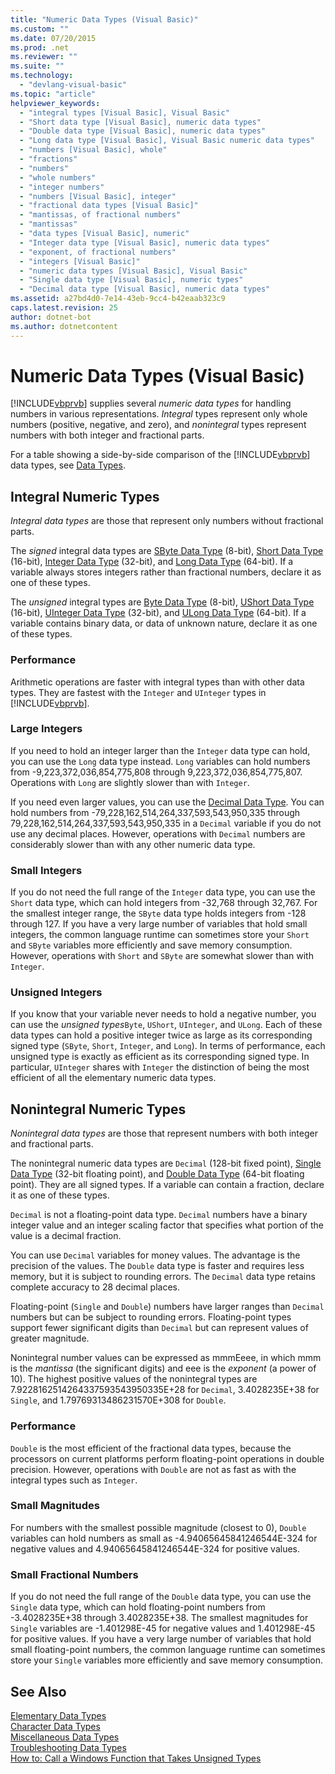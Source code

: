 ```yaml
---
title: "Numeric Data Types (Visual Basic)"
ms.custom: ""
ms.date: 07/20/2015
ms.prod: .net
ms.reviewer: ""
ms.suite: ""
ms.technology: 
  - "devlang-visual-basic"
ms.topic: "article"
helpviewer_keywords: 
  - "integral types [Visual Basic], Visual Basic"
  - "Short data type [Visual Basic], numeric data types"
  - "Double data type [Visual Basic], numeric data types"
  - "Long data type [Visual Basic], Visual Basic numeric data types"
  - "numbers [Visual Basic], whole"
  - "fractions"
  - "numbers"
  - "whole numbers"
  - "integer numbers"
  - "numbers [Visual Basic], integer"
  - "fractional data types [Visual Basic]"
  - "mantissas, of fractional numbers"
  - "mantissas"
  - "data types [Visual Basic], numeric"
  - "Integer data type [Visual Basic], numeric data types"
  - "exponent, of fractional numbers"
  - "integers [Visual Basic]"
  - "numeric data types [Visual Basic], Visual Basic"
  - "Single data type [Visual Basic], numeric types"
  - "Decimal data type [Visual Basic], numeric data types"
ms.assetid: a27bd4d0-7e14-43eb-9cc4-b42eaab323c9
caps.latest.revision: 25
author: dotnet-bot
ms.author: dotnetcontent
---
```

# Numeric Data Types (Visual Basic)
[!INCLUDE[vbprvb](~/includes/vbprvb-md.md)] supplies several *numeric data types* for handling numbers in various representations. *Integral* types represent only whole numbers (positive, negative, and zero), and *nonintegral* types represent numbers with both integer and fractional parts.  
  
 For a table showing a side-by-side comparison of the [!INCLUDE[vbprvb](~/includes/vbprvb-md.md)] data types, see [Data Types](../../../../visual-basic/language-reference/data-types/data-type-summary.md).  
  
## Integral Numeric Types  
 *Integral data types* are those that represent only numbers without fractional parts.  
  
 The *signed* integral data types are [SByte Data Type](../../../../visual-basic/language-reference/data-types/sbyte-data-type.md) (8-bit), [Short Data Type](../../../../visual-basic/language-reference/data-types/short-data-type.md) (16-bit), [Integer Data Type](../../../../visual-basic/language-reference/data-types/integer-data-type.md) (32-bit), and [Long Data Type](../../../../visual-basic/language-reference/data-types/long-data-type.md) (64-bit). If a variable always stores integers rather than fractional numbers, declare it as one of these types.  
  
 The *unsigned* integral types are [Byte Data Type](../../../../visual-basic/language-reference/data-types/byte-data-type.md) (8-bit), [UShort Data Type](../../../../visual-basic/language-reference/data-types/ushort-data-type.md) (16-bit), [UInteger Data Type](../../../../visual-basic/language-reference/data-types/uinteger-data-type.md) (32-bit), and [ULong Data Type](../../../../visual-basic/language-reference/data-types/ulong-data-type.md) (64-bit). If a variable contains binary data, or data of unknown nature, declare it as one of these types.  
  
### Performance  
 Arithmetic operations are faster with integral types than with other data types. They are fastest with the `Integer` and `UInteger` types in [!INCLUDE[vbprvb](~/includes/vbprvb-md.md)].  
  
### Large Integers  
 If you need to hold an integer larger than the `Integer` data type can hold, you can use the `Long` data type instead. `Long` variables can hold numbers from -9,223,372,036,854,775,808 through 9,223,372,036,854,775,807. Operations with `Long` are slightly slower than with `Integer`.  
  
 If you need even larger values, you can use the [Decimal Data Type](../../../../visual-basic/language-reference/data-types/decimal-data-type.md). You can hold numbers from -79,228,162,514,264,337,593,543,950,335 through 79,228,162,514,264,337,593,543,950,335 in a `Decimal` variable if you do not use any decimal places. However, operations with `Decimal` numbers are considerably slower than with any other numeric data type.  
  
### Small Integers  
 If you do not need the full range of the `Integer` data type, you can use the `Short` data type, which can hold integers from -32,768 through 32,767. For the smallest integer range, the `SByte` data type holds integers from -128 through 127. If you have a very large number of variables that hold small integers, the common language runtime can sometimes store your `Short` and `SByte` variables more efficiently and save memory consumption. However, operations with `Short` and `SByte` are somewhat slower than with `Integer`.  
  
### Unsigned Integers  
 If you know that your variable never needs to hold a negative number, you can use the *unsigned types*`Byte`, `UShort`, `UInteger`, and `ULong`. Each of these data types can hold a positive integer twice as large as its corresponding signed type (`SByte`, `Short`, `Integer`, and `Long`). In terms of performance, each unsigned type is exactly as efficient as its corresponding signed type. In particular, `UInteger` shares with `Integer` the distinction of being the most efficient of all the elementary numeric data types.  
  
## Nonintegral Numeric Types  
 *Nonintegral data types* are those that represent numbers with both integer and fractional parts.  
  
 The nonintegral numeric data types are `Decimal` (128-bit fixed point), [Single Data Type](../../../../visual-basic/language-reference/data-types/single-data-type.md) (32-bit floating point), and [Double Data Type](../../../../visual-basic/language-reference/data-types/double-data-type.md) (64-bit floating point). They are all signed types. If a variable can contain a fraction, declare it as one of these types.  
  
 `Decimal` is not a floating-point data type. `Decimal` numbers have a binary integer value and an integer scaling factor that specifies what portion of the value is a decimal fraction.  
  
 You can use `Decimal` variables for money values. The advantage is the precision of the values. The `Double` data type is faster and requires less memory, but it is subject to rounding errors. The `Decimal` data type retains complete accuracy to 28 decimal places.  
  
 Floating-point (`Single` and `Double`) numbers have larger ranges than `Decimal` numbers but can be subject to rounding errors. Floating-point types support fewer significant digits than `Decimal` but can represent values of greater magnitude.  
  
 Nonintegral number values can be expressed as mmmEeee, in which mmm is the *mantissa* (the significant digits) and eee is the *exponent* (a power of 10). The highest positive values of the nonintegral types are 7.9228162514264337593543950335E+28 for `Decimal`, 3.4028235E+38 for `Single`, and 1.79769313486231570E+308 for `Double`.  
  
### Performance  
 `Double` is the most efficient of the fractional data types, because the processors on current platforms perform floating-point operations in double precision. However, operations with `Double` are not as fast as with the integral types such as `Integer`.  
  
### Small Magnitudes  
 For numbers with the smallest possible magnitude (closest to 0), `Double` variables can hold numbers as small as -4.94065645841246544E-324 for negative values and 4.94065645841246544E-324 for positive values.  
  
### Small Fractional Numbers  
 If you do not need the full range of the `Double` data type, you can use the `Single` data type, which can hold floating-point numbers from -3.4028235E+38 through 3.4028235E+38. The smallest magnitudes for `Single` variables are -1.401298E-45 for negative values and 1.401298E-45 for positive values. If you have a very large number of variables that hold small floating-point numbers, the common language runtime can sometimes store your `Single` variables more efficiently and save memory consumption.  
  
## See Also  
 [Elementary Data Types](../../../../visual-basic/programming-guide/language-features/data-types/elementary-data-types.md)  
 [Character Data Types](../../../../visual-basic/programming-guide/language-features/data-types/character-data-types.md)  
 [Miscellaneous Data Types](../../../../visual-basic/programming-guide/language-features/data-types/miscellaneous-data-types.md)  
 [Troubleshooting Data Types](../../../../visual-basic/programming-guide/language-features/data-types/troubleshooting-data-types.md)  
 [How to: Call a Windows Function that Takes Unsigned Types](../../../../visual-basic/programming-guide/com-interop/how-to-call-a-windows-function-that-takes-unsigned-types.md)
